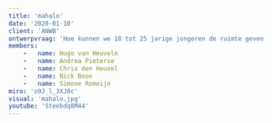 ```yaml
---
title: 'mahalo'
date: '2020-01-10'
client: 'ANWB'
ontwerpvraag: 'Hoe kunnen we 18 tot 25 jarige jongeren de ruimte geven om auto''s te kunnen huren om zich makkelijk te verplaatsen binnen nederland'
members:
    -   name: Hugo van Heuveln
    -   name: Andrea Pieterse
    -   name: Chris den Heuvel
    -   name: Nick Boon
    -   name: Simone Romeijn
miro: 'o9J_l_3XJ0c'
visual: 'mahalo.jpg'
youtube: 'Steebdq8M44'
---
```





